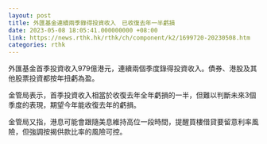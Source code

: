 ```yaml
---
layout: post
title: 外匯基金連續兩季錄得投資收入　已收復去年一半虧損
date: 2023-05-08 18:05:41.000000000 +08:00
link: https://news.rthk.hk/rthk/ch/component/k2/1699720-20230508.htm
categories: rthk
---
```


外匯基金首季投資收入979億港元，連續兩個季度錄得投資收入。債券、港股及其他股票投資都按年扭虧為盈。

金管局表示，首季投資收入相當於收復去年全年虧損的一半，但難以判斷未來3個季度的表現，期望今年能收復去年的虧損。

金管局又指，港息可能會跟隨美息維持高位一段時間，提醒買樓借貸要留意利率風險，但強調按揭供款比率的風險可控。
